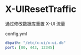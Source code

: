 # X-UIResetTraffic
通过修改数据库重置 X-UI 流量

config.yml

```yml
dbpath: "/etc/x-ui/x-ui.db"
port: [80, 443, 12345]
```